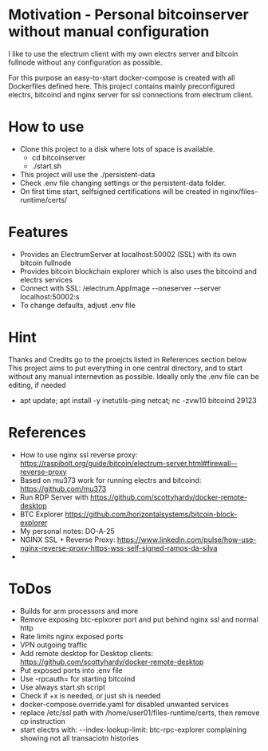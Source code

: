 # Motivation - Personal bitcoinserver without manual configuration
I like to use the electrum client with my own electrs server and bitcoin fullnode without 
any configuration as possible.

For this purpose an easy-to-start docker-compose is created with all Dockerfiles defined here.
This project contains mainly preconfigured electrs, bitcoind and nginx server for ssl connections from electrum client.

# How to use
- Clone this project to a disk where lots of space is available.
  - cd bitcoinserver
  - ./start.sh
- This project will use the ./persistent-data
- Check .env file changing settings or the persistent-data folder.
- On first time start, selfsigned certifications will be created in nginx/files-runtime/certs/ 

# Features
- Provides an ElectrumServer at localhost:50002 (SSL) with its own bitcoin fullnode
- Provides bitcoin blockchain explorer which is also uses the bitcoind and electrs services
- Connect with SSL: /electrum.AppImage --oneserver --server localhost:50002:s
- To change defaults, adjust .env file

# Hint
Thanks and Credits go to the proejcts listed in References section below
This project aims to put everything in one central directory, 
and to start without any manual internevtion as possible.
Ideally only the .env file can be editing, if needed


- apt update; apt install -y inetutils-ping netcat; nc -zvw10 bitcoind 29123

# References
- How to use nginx ssl reverse proxy: https://raspibolt.org/guide/bitcoin/electrum-server.html#firewall--reverse-proxy
- Based on mu373 work for running electrs and bitcoind: https://github.com/mu373
- Run RDP Server with https://github.com/scottyhardy/docker-remote-desktop
- BTC Explorer https://github.com/horizontalsystems/bitcoin-block-explorer
- My personal notes: DO-A-25
- NGINX SSL + Reverse Proxy: https://www.linkedin.com/pulse/how-use-nginx-reverse-proxy-https-wss-self-signed-ramos-da-silva
- 

# ToDos
- Builds for arm processors and more
- Remove exposing btc-eplxorer port and put behind nginx ssl and normal http
- Rate limits nginx exposed ports
- VPN outgoing traffic 
- Add remote desktop for Desktop clients: https://github.com/scottyhardy/docker-remote-desktop
- Put exposed ports into .env file
- Use -rpcauth= for starting bitcoind
- Use always start.sh script
- Check if +x is needed, or just sh is needed
- docker-compose.override.yaml for disabled unwanted services
- replace /etc/ssl path with /home/user01/files-runtime/certs, then remove cp instruction
- start electrs with: --index-lookup-limit: btc-rpc-explorer complaining showing not all transaciotn histories